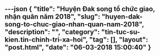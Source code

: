 ---json
{
    "title": "Huyện Đak song tổ chức giao, nhận quân năm 2018",
    "slug": "huyen-dak-song-to-chuc-giao-nhan-quan-nam-2018",
    "description": "",
    "category": "tin-tuc-su-kien.tin-chinh-tri-xa-hoi",
    "tag": [],
    "layout": "post.html",
    "date": "06-03-2018 15:00:40"
}
---
